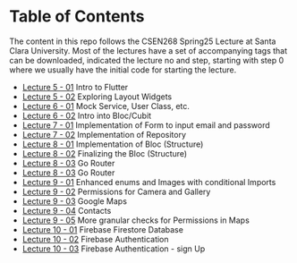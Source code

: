 # Table of Contents
The content in this repo follows the CSEN268 Spring25 Lecture at Santa Clara University. Most of the lectures have a set of accompanying tags that can be downloaded, indicated the lecture no and step, starting with step 0 where we usually have the initial code for starting the lecture.

- [Lecture 5 - 01](https://github.com/mehmetartun/CSEN268/tree/L05.01) Intro to Flutter
- [Lecture 5 - 02](https://github.com/mehmetartun/CSEN268/tree/L05.02) Exploring Layout Widgets
- [Lecture 6 - 01](https://github.com/mehmetartun/CSEN268/tree/L06.01) Mock Service, User Class, etc.
- [Lecture 6 - 02](https://github.com/mehmetartun/CSEN268/tree/L06.02) Intro into Bloc/Cubit
- [Lecture 7 - 01](https://github.com/mehmetartun/CSEN268/tree/L07.01) 
Implementation of Form to input email and password
- [Lecture 7 - 02](https://github.com/mehmetartun/CSEN268/tree/L07.02) 
Implementation of Repository
- [Lecture 8 - 01](https://github.com/mehmetartun/CSEN268/tree/L08.01) 
Implementation of Bloc (Structure)
- [Lecture 8 - 02](https://github.com/mehmetartun/CSEN268/tree/L08.02) 
Finalizing the Bloc (Structure)
- [Lecture 8 - 03](https://github.com/mehmetartun/CSEN268/tree/L08.03) 
Go Router
- [Lecture 8 - 03](https://github.com/mehmetartun/CSEN268/tree/L08.03) 
Go Router
- [Lecture 9 - 01](https://github.com/mehmetartun/CSEN268/tree/L09.01) 
Enhanced enums and Images with conditional Imports
- [Lecture 9 - 02](https://github.com/mehmetartun/CSEN268/tree/L09.02) 
Permissions for Camera and Gallery
- [Lecture 9 - 03](https://github.com/mehmetartun/CSEN268/tree/L09.03) 
Google Maps
- [Lecture 9 - 04](https://github.com/mehmetartun/CSEN268/tree/L09.04) 
Contacts
- [Lecture 9 - 05](https://github.com/mehmetartun/CSEN268/tree/L09.05) 
More granular checks for Permissions in Maps
- [Lecture 10 - 01](https://github.com/mehmetartun/CSEN268/tree/L10.01) 
Firebase Firestore Database
- [Lecture 10 - 02](https://github.com/mehmetartun/CSEN268/tree/L10.02) 
Firebase Authentication
- [Lecture 10 - 03](https://github.com/mehmetartun/CSEN268/tree/L10.03) 
Firebase Authentication - sign Up


